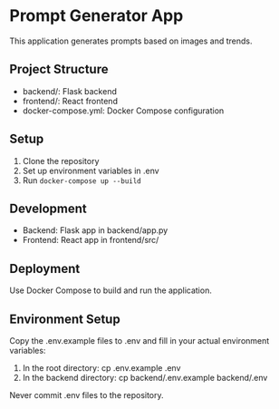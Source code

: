 # Prompt Generator App

This application generates prompts based on images and trends.

## Project Structure
- backend/: Flask backend
- frontend/: React frontend
- docker-compose.yml: Docker Compose configuration

## Setup
1. Clone the repository
2. Set up environment variables in .env
3. Run `docker-compose up --build`

## Development
- Backend: Flask app in backend/app.py
- Frontend: React app in frontend/src/

## Deployment
Use Docker Compose to build and run the application.

## Environment Setup
Copy the .env.example files to .env and fill in your actual environment variables:

1. In the root directory: cp .env.example .env
2. In the backend directory: cp backend/.env.example backend/.env

Never commit .env files to the repository.

